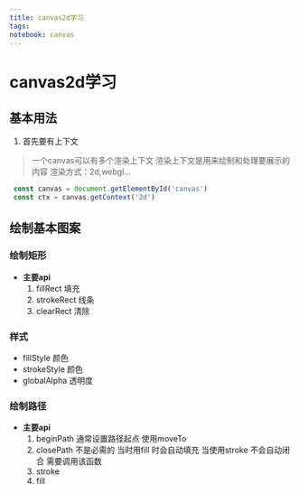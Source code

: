 ```yaml
---
title: canvas2d学习
tags: 
notebook: canvas
---
```

# canvas2d学习
  ## 基本用法

   1. 首先要有上下文
   > 一个canvas可以有多个渲染上下文 渲染上下文是用来绘制和处理要展示的内容
   > 渲染方式：2d,webgl...
   ```js
    const canvas = document.getElementById('canvas')
    const ctx = canvas.getContext('2d')
   ```
  ## 绘制基本图案
   ### 绘制矩形
   * **主要api**
      1. fillRect  填充
      2. strokeRect 线条
      3. clearRect 清除
   ### 样式
   * fillStyle 颜色
   * strokeStyle 颜色
   * globalAlpha 透明度
   ### 绘制路径
   * **主要api**
      1. beginPath  通常设置路径起点  使用moveTo
      2. closePath 不是必需的 当时用fill 时会自动填充 当使用stroke 不会自动闭合 需要调用该函数
      3. stroke
      4. fill

